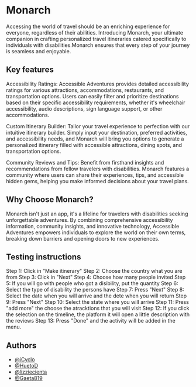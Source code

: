 
# Monarch

Accessing the world of travel should be an enriching experience for everyone, regardless of their abilities. Introducing Monarch, your ultimate companion in crafting personalized travel itineraries catered specifically to individuals with disabilities.Monarch ensures that every step of your journey is seamless and enjoyable.





## Key features
Accessibility Ratings: Accessible Adventures provides detailed accessibility ratings for various attractions, accommodations, restaurants, and transportation options. Users can easily filter and prioritize destinations based on their specific accessibility requirements, whether it's wheelchair accessibility, audio descriptions, sign language support, or other accommodations.

Custom Itinerary Builder: Tailor your travel experience to perfection with our intuitive itinerary builder. Simply input your destination, preferred activities, and accessibility needs, and Monarch  will bring you options to generate a personalized itinerary filled with accessible attractions, dining spots, and transportation options.

Community Reviews and Tips: Benefit from firsthand insights and recommendations from fellow travelers with disabilities. Monarch features a  community where users can share their experiences, tips, and accessible hidden gems, helping you make informed decisions about your travel plans.

## Why Choose Monarch?

Monarch isn't just an app, it's a lifeline for travelers with disabilities seeking unforgettable adventures. By combining comprehensive accessibility information, community insights, and innovative technology, Accessible Adventures empowers individuals to explore the world on their own terms, breaking down barriers and opening doors to new experiences.

## Testing instructions

Step 1: Click in "Make itinerary"
Step 2: Choose the country what you are from
Step 3: Click in "Next"
Step 4: Choose how many people invited
Step 5: If you will go with people who got a disibility, put the quantity
Step 6: Select the type of disability the persons have
Step 7: Press "Next"
Step 8: Select the date when you will arrive and the dete when you will return
Step 9: Press "Next"
Step 10: Select the state where you will arrive
Step 11: Press "add more" the choose the atracktions that you will visit
Step 12: If you click the selection on the timeline, the platform it will open a little description with the reviews
Step 13: Press "Done" and the activity will be added in the menu.

## Authors

- [@iCyclo](https://www.github.com/iCyclo)
- [@HuetoD](https://www.github.com/HuetoD)
- [@lizziecienta](https://www.github.com/lizziecienta)
- [@Gaeta819](https://www.github.com/Gaeta819)

